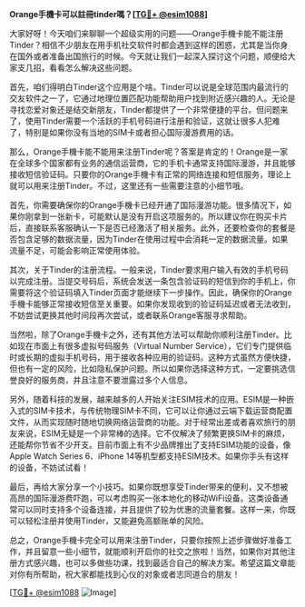 **Orange手機卡可以註冊tinder嗎？[[TG💪+ @esim1088](https://t.me/s/esim1088)]**

大家好呀！今天咱们来聊聊一个超级实用的问题——Orange手機卡能不能注册Tinder？相信不少朋友在用手机社交软件时都会遇到这样的困惑，尤其是当你身在国外或者准备出国旅行的时候。今天就让我们一起深入探讨这个问题，顺便给大家支几招，看看怎么解决这些问题。

首先，咱们得明白Tinder这个应用是个啥。Tinder可以说是全球范围内最流行的交友软件之一了，它通过地理位置匹配功能帮助用户找到附近感兴趣的人。无论是寻找恋爱对象还是结交新朋友，Tinder都提供了一个非常便捷的平台。但问题来了，使用Tinder需要一个活跃的手机号码进行注册和验证，这就让很多人犯难了，特别是如果你没有当地的SIM卡或者担心国际漫游费用的话。

那么，Orange手機卡能不能用来注册Tinder呢？答案是肯定的！Orange是一家在全球多个国家都有业务的通信运营商，它的手机卡通常支持国际漫游，并且能够接收短信验证码。只要你的Orange手機卡有正常的网络连接和短信服务，理论上就可以用来注册Tinder。不过，这里还有一些需要注意的小细节哦。

首先，你需要确保你的Orange手機卡已经开通了国际漫游功能。很多情况下，如果你刚拿到一张新卡，可能默认是没有开启这项服务的。所以建议你在购买卡片后，直接联系客服确认一下是否已经激活了相关服务。此外，还要检查你的套餐是否包含足够的数据流量，因为Tinder在使用过程中会消耗一定的数据流量。如果流量不足，可能会影响正常使用体验。

其次，关于Tinder的注册流程。一般来说，Tinder要求用户输入有效的手机号码以完成注册。当提交号码后，系统会发送一条包含验证码的短信到你的手机上，你需要将这个验证码填入Tinder页面才能继续下一步操作。因此，确保你的Orange手機卡能够正常接收短信至关重要。如果你发现收到的验证码延迟或者无法收到，不妨尝试更换其他时间段再次尝试，或者联系Orange客服寻求帮助。

当然啦，除了Orange手機卡之外，还有其他方法可以帮助你顺利注册Tinder。比如现在市面上有很多虚拟号码服务（Virtual Number Service），它们专门提供临时或长期的虚拟手机号码，用于接收各种应用的验证码。这种方式虽然方便快捷，但也有一定的风险，比如隐私保护问题。所以如果你选择这种方式，一定要挑选信誉良好的服务商，并且注意不要泄露过多个人信息。

另外，随着科技的发展，越来越多的人开始关注ESIM技术的应用。ESIM是一种嵌入式的SIM卡技术，与传统物理SIM卡不同，它可以让你通过云端下载运营商配置文件，从而实现随时随地切换网络运营商的功能。对于经常出差或者喜欢旅行的朋友来说，ESIM无疑是一个非常棒的选择。它不仅解决了频繁更换SIM卡的麻烦，还能帮你节省不少开支。目前市面上有不少品牌推出了支持ESIM功能的设备，像Apple Watch Series 6、iPhone 14等机型都支持ESIM技术。如果你手头有这样的设备，不妨试试看！

最后，再给大家分享一个小技巧。如果你既想享受Tinder带来的便利，又不想被高昂的国际漫游费吓跑，可以考虑购买一张本地化的移动WiFi设备。这类设备通常可以同时支持多个设备连接，并且提供了较为优惠的流量套餐。这样一来，你既可以轻松注册并使用Tinder，又能避免高额账单的风险。

总之，Orange手機卡完全可以用来注册Tinder，只要你按照上述步骤做好准备工作，并且留意一些小细节，就能顺利开启你的社交之旅啦！当然，如果你对其他注册方式感兴趣，也可以多做些功课，找到最适合自己的解决方案。希望这篇文章能对你有所帮助，祝大家都能找到心仪的对象或者志同道合的朋友！

[[TG💪+ @esim1088](https://t.me/s/esim1088) ![Image](https://i.postimg.cc/4NQfJmqS/Snipaste-2025-05-13-00-14-12.png)]
